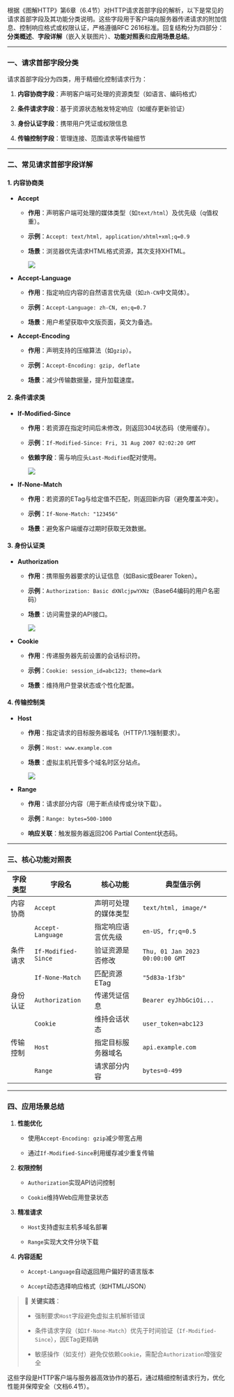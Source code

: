 根据《图解HTTP》第6章（6.4节）对HTTP请求首部字段的解析，以下是常见的请求首部字段及其功能分类说明。这些字段用于客户端向服务器传递请求的附加信息、控制响应格式或权限认证，严格遵循RFC 2616标准。回复结构分为四部分：​**分类概述**、**字段详解**​（嵌入关联图片）、**功能对照表**和**应用场景总结**。

---

### 一、**请求首部字段分类**​

请求首部字段分为四类，用于精细化控制请求行为：

1. ​**内容协商字段**​：声明客户端可处理的资源类型（如语言、编码格式）
    
2. ​**条件请求字段**​：基于资源状态触发特定响应（如缓存更新验证）
    
3. ​**身份认证字段**​：携带用户凭证或权限信息
    
4. ​**传输控制字段**​：管理连接、范围请求等传输细节
    

---

### 二、**常见请求首部字段详解**​

#### 1. ​**内容协商类**​

- ​**Accept**​
    
    - ​**作用**​：声明客户端可处理的媒体类型（如`text/html`）及优先级（q值权重）。
        
    - ​**示例**​：`Accept: text/html, application/xhtml+xml;q=0.9`
        
    - ​**场景**​：浏览器优先请求HTML格式资源，其次支持XHTML。
        
        ![](https://hunyuan-plugin-private-1258344706.cos.ap-nanjing.myqcloud.com/pdf_youtu/img/hy-20250914141649_e0d1c67c63455c2562f71481d7fc7a06-102-1.png?q-sign-algorithm=sha1&q-ak=AKID372nLgqocp7HZjfQzNcyGOMTN3Xp6FEA&q-sign-time=1757854326%3B2073214326&q-key-time=1757854326%3B2073214326&q-header-list=host&q-url-param-list=&q-signature=a500f8284156bda80af227a23a4fe7a9a9e3c4d7)
        
    
- ​**Accept-Language**​
    
    - ​**作用**​：指定响应内容的自然语言优先级（如`zh-CN`中文简体）。
        
    - ​**示例**​：`Accept-Language: zh-CN, en;q=0.7`
        
    - ​**场景**​：用户希望获取中文版页面，英文为备选。
        
    
- ​**Accept-Encoding**​
    
    - ​**作用**​：声明支持的压缩算法（如`gzip`）。
        
    - ​**示例**​：`Accept-Encoding: gzip, deflate`
        
    - ​**场景**​：减少传输数据量，提升加载速度。
        
    

#### 2. ​**条件请求类**​

- ​**If-Modified-Since**​
    
    - ​**作用**​：若资源在指定时间后未修改，则返回304状态码（使用缓存）。
        
    - ​**示例**​：`If-Modified-Since: Fri, 31 Aug 2007 02:02:20 GMT`
        
    - ​**依赖字段**​：需与响应头`Last-Modified`配对使用。
        
        ![](https://hunyuan-plugin-private-1258344706.cos.ap-nanjing.myqcloud.com/pdf_youtu/img/hy-20250914141649_e0d1c67c63455c2562f71481d7fc7a06-108-5.png?q-sign-algorithm=sha1&q-ak=AKID372nLgqocp7HZjfQzNcyGOMTN3Xp6FEA&q-sign-time=1757854337%3B2073214337&q-key-time=1757854337%3B2073214337&q-header-list=host&q-url-param-list=&q-signature=26484676a2185513590d75818a8d3b22ca355114)
        
    
- ​**If-None-Match**​
    
    - ​**作用**​：若资源的ETag与给定值不匹配，则返回新内容（避免覆盖冲突）。
        
    - ​**示例**​：`If-None-Match: "123456"`
        
    - ​**场景**​：避免客户端缓存过期时获取无效数据。
        
    

#### 3. ​**身份认证类**​

- ​**Authorization**​
    
    - ​**作用**​：携带服务器要求的认证信息（如Basic或Bearer Token）。
        
    - ​**示例**​：`Authorization: Basic dXNlcjpwYXNz`（Base64编码的用户名密码）
        
    - ​**场景**​：访问需登录的API接口。
        
        ![](https://hunyuan-plugin-private-1258344706.cos.ap-nanjing.myqcloud.com/pdf_youtu/img/hy-20250914141649_e0d1c67c63455c2562f71481d7fc7a06-105-0.png?q-sign-algorithm=sha1&q-ak=AKID372nLgqocp7HZjfQzNcyGOMTN3Xp6FEA&q-sign-time=1757854345%3B2073214345&q-key-time=1757854345%3B2073214345&q-header-list=host&q-url-param-list=&q-signature=40e42cfb72c2b83e6e8bea6174d132734a66e8e9)
        
    
- ​**Cookie**​
    
    - ​**作用**​：传递服务器先前设置的会话标识符。
        
    - ​**示例**​：`Cookie: session_id=abc123; theme=dark`
        
    - ​**场景**​：维持用户登录状态或个性化配置。
        
    

#### 4. ​**传输控制类**​

- ​**Host**​
    
    - ​**作用**​：指定请求的目标服务器域名（HTTP/1.1强制要求）。
        
    - ​**示例**​：`Host: www.example.com`
        
    - ​**场景**​：虚拟主机托管多个域名时区分站点。
        
        ![](https://hunyuan-plugin-private-1258344706.cos.ap-nanjing.myqcloud.com/pdf_youtu/img/hy-20250914141649_e0d1c67c63455c2562f71481d7fc7a06-107-0.png?q-sign-algorithm=sha1&q-ak=AKID372nLgqocp7HZjfQzNcyGOMTN3Xp6FEA&q-sign-time=1757854353%3B2073214353&q-key-time=1757854353%3B2073214353&q-header-list=host&q-url-param-list=&q-signature=ddb415163a3173378fefa4ef09021720c1d46c8a)
        
    
- ​**Range**​
    
    - ​**作用**​：请求部分内容（用于断点续传或分块下载）。
        
    - ​**示例**​：`Range: bytes=500-1000`
        
    - ​**响应关联**​：触发服务器返回206 Partial Content状态码。
        
    

---

### 三、**核心功能对照表**​

|​**字段类型**​|字段名|核心功能|典型值示例|
|---|---|---|---|
|内容协商|`Accept`|声明可处理的媒体类型|`text/html, image/*`|
||`Accept-Language`|指定响应语言优先级|`en-US, fr;q=0.5`|
|条件请求|`If-Modified-Since`|验证资源是否修改|`Thu, 01 Jan 2023 00:00:00 GMT`|
||`If-None-Match`|匹配资源ETag|`"5d83a-1f3b"`|
|身份认证|`Authorization`|传递凭证信息|`Bearer eyJhbGciOi...`|
||`Cookie`|维持会话状态|`user_token=abc123`|
|传输控制|`Host`|指定目标服务器域名|`api.example.com`|
||`Range`|请求部分内容|`bytes=0-499`|

---

### 四、**应用场景总结**​

1. ​**性能优化**​
    
    - 使用`Accept-Encoding: gzip`减少带宽占用
        
    - 通过`If-Modified-Since`利用缓存减少重复传输
        
    
2. ​**权限控制**​
    
    - `Authorization`实现API访问控制
        
    - `Cookie`维持Web应用登录状态
        
    
3. ​**精准请求**​
    
    - `Host`支持虚拟主机多域名部署
        
    - `Range`实现大文件分块下载
        
    
4. ​**内容适配**​
    
    - `Accept-Language`自动返回用户偏好的语言版本
        
    - `Accept`动态选择响应格式（如HTML/JSON）
        
    

> 💎 ​**关键实践**​：
> 
> - 强制要求`Host`字段避免虚拟主机解析错误
>     
> - 条件请求字段（如`If-None-Match`）优先于时间验证（`If-Modified-Since`），因ETag更精确
>     
> - 敏感操作（如支付）避免仅依赖`Cookie`，需配合`Authorization`增强安全
>     

这些字段是HTTP客户端与服务器高效协作的基石，通过精细控制请求行为，优化性能并保障安全（文档6.4节）。